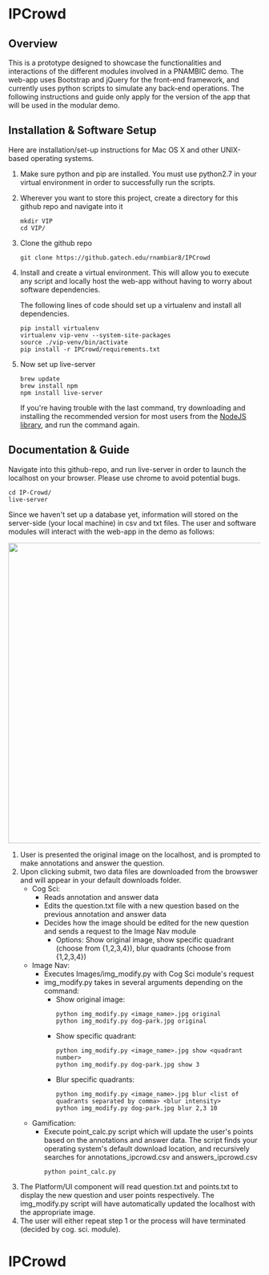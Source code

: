 # IPCrowd

## Overview
This is a prototype designed to showcase the functionalities and interactions of the different modules involved in a PNAMBIC demo. The web-app uses Bootstrap and jQuery for the front-end framework, and currently uses python scripts to simulate any back-end operations. The following instructions and guide only apply for the version of the app that will be used in the modular demo.

## Installation & Software Setup
Here are installation/set-up instructions for Mac OS X and other UNIX-based operating systems.
1. Make sure python and pip are installed. You must use python2.7 in your virtual environment in order to successfully run the scripts.
2. Wherever you want to store this project, create a directory for this github repo and navigate into it
   ```
   mkdir VIP
   cd VIP/
   ```
3. Clone the github repo
   ```
   git clone https://github.gatech.edu/rnambiar8/IPCrowd
   ```
4. Install and create a virtual environment. This will allow you to execute any script and locally host the web-app without having to worry about software dependencies.
   
   The following lines of code should set up a virtualenv and install all dependencies.
   ```
   pip install virtualenv
   virtualenv vip-venv --system-site-packages
   source ./vip-venv/bin/activate
   pip install -r IPCrowd/requirements.txt
   ```
5. Now set up live-server
   ```
   brew update
   brew install npm
   npm install live-server
   ```
   If you're having trouble with the last command, try downloading and installing the recommended version for most users from the [NodeJS library](https://nodejs.org/en/), and run the command again.

## Documentation & Guide
Navigate into this github-repo, and run live-server in order to launch the localhost on your browser. Please use chrome to avoid potential bugs.
```
cd IP-Crowd/
live-server
```

Since we haven't set up a database yet, information will stored on the server-side (your local machine) in csv and txt files. The user and software modules will interact with the web-app in the demo as follows:

<img src="https://puu.sh/zwdgI/b1fe2b12be.png" width="600">

1. User is presented the original image on the localhost, and is prompted to make annotations and answer the question.
2. Upon clicking submit, two data files are downloaded from the browswer and will appear in your default downloads folder.
   - Cog Sci:
      - Reads annotation and answer data
      - Edits the question.txt file with a new question based on the previous annotation and answer data
      - Decides how the image should be edited for the new question and sends a request to the Image Nav module
        - Options: Show original image, show specific quadrant (choose from {1,2,3,4}), blur quadrants (choose from {1,2,3,4})
   - Image Nav:
      - Executes Images/img_modify.py with Cog Sci module's request
      - img_modify.py takes in several arguments depending on the command:
        - Show original image:
          ```
          python img_modify.py <image_name>.jpg original
          python img_modify.py dog-park.jpg original
          ```
        - Show specific quadrant:
          ```
          python img_modify.py <image_name>.jpg show <quadrant number>
          python img_modify.py dog-park.jpg show 3
          ```
        - Blur specific quadrants:
          ```
          python img_modify.py <image_name>.jpg blur <list of quadrants separated by comma> <blur intensity>
          python img_modify.py dog-park.jpg blur 2,3 10
          ```
   - Gamification:
      - Execute point_calc.py script which will update the user's points based on the annotations and answer data. The script finds your operating system's default download location, and recursively searches for annotations_ipcrowd.csv and answers_ipcrowd.csv
        ```
        python point_calc.py
        ```
3. The Platform/UI component will read question.txt and points.txt to display the new question and user points respectively. The img_modify.py script will have automatically updated the localhost with the appropriate image.
4. The user will either repeat step 1 or the process will have terminated (decided by cog. sci. module).
        
# IPCrowd
